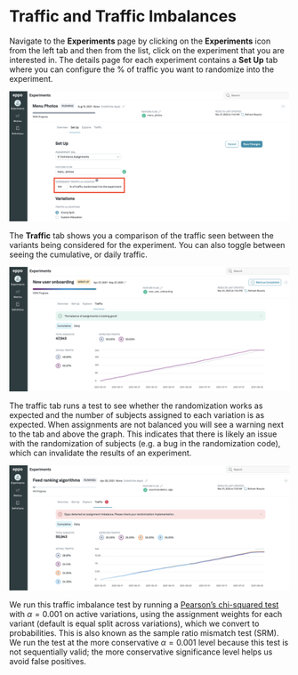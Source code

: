 # Traffic and Traffic Imbalances
Navigate to the **Experiments** page by clicking on the **Experiments** icon from the left tab and then from the list, click on the experiment that you are interested in. The details page for each experiment contains a **Set Up** tab where you can configure the % of traffic you want to randomize into the experiment.

![Status](../../../static/img/measuring-experiments/traffic-setup.png)

The **Traffic** tab shows you a comparison of the traffic seen between the variants being considered for the experiment. You can also toggle between seeing the cumulative, or daily traffic.

![Status](../../../static/img/measuring-experiments/traffic.png)

The traffic tab runs a test to see whether the randomization works as expected and the number of subjects assigned to each variation is as expected. When assignments are not balanced you will see a warning next to the tab and above the graph. This indicates that there is likely an issue with the randomization of subjects (e.g. a bug in the randomization code), which can invalidate the results of an experiment.

![Status](../../../static/img/measuring-experiments/traffic-imbalance.png)

We run this traffic imbalance test by running a [Pearson’s chi-squared test](https://en.wikipedia.org/wiki/Pearson%27s_chi-squared_test) with $\alpha=0.001$ on active variations, using the assignment weights for each variant (default is equal split across variations), which we convert to probabilities. This is also known as the sample ratio mismatch test (SRM). We run the test at the more conservative $\alpha=0.001$ level because this test is not sequentially valid; the more conservative significance level helps us avoid false positives.
